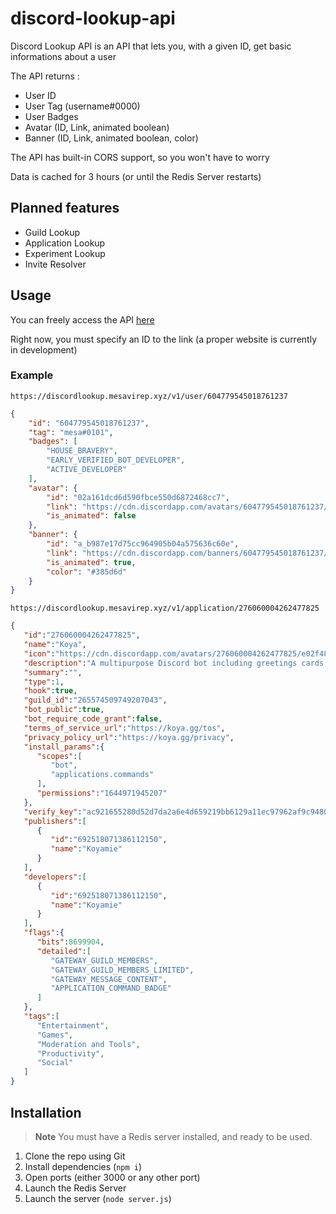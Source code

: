 # discord-lookup-api

Discord Lookup API is an API that lets you, with a given ID, get basic informations about a user

The API returns :

- User ID
- User Tag (username#0000)
- User Badges
- Avatar (ID, Link, animated boolean)
- Banner (ID, Link, animated boolean, color)

The API has built-in CORS support, so you won't have to worry

Data is cached for 3 hours (or until the Redis Server restarts)

## Planned features

- Guild Lookup
- Application Lookup
- Experiment Lookup
- Invite Resolver

## Usage

You can freely access the API [here](https://discordlookup.mesavirep.xyz)

Right now, you must specify an ID to the link (a proper website is currently in development)

### Example

`https://discordlookup.mesavirep.xyz/v1/user/604779545018761237`

```json
{
    "id": "604779545018761237",
    "tag": "mesa#0101",
    "badges": [
        "HOUSE_BRAVERY",
        "EARLY_VERIFIED_BOT_DEVELOPER",
        "ACTIVE_DEVELOPER"
    ],
    "avatar": {
        "id": "02a161dcd6d590fbce550d6872468cc7",
        "link": "https://cdn.discordapp.com/avatars/604779545018761237/02a161dcd6d590fbce550d6872468cc7",
        "is_animated": false
    },
    "banner": {
        "id": "a_b987e17d75cc964905b04a575636c60e",
        "link": "https://cdn.discordapp.com/banners/604779545018761237/a_b987e17d75cc964905b04a575636c60e",
        "is_animated": true,
        "color": "#385d6d"
    }
}
```

`https://discordlookup.mesavirep.xyz/v1/application/276060004262477825`

```json
{
   "id":"276060004262477825",
   "name":"Koya",
   "icon":"https://cdn.discordapp.com/avatars/276060004262477825/e02f48574f016a82632b7a39f843eb1a",
   "description":"A multipurpose Discord bot including greetings cards, a One Piece RPG, moderation, reddits, rss and more!\n\n> **https://koya.gg**\n> **https://discord.gg/koya**",
   "summary":"",
   "type":1,
   "hook":true,
   "guild_id":"265574509749207043",
   "bot_public":true,
   "bot_require_code_grant":false,
   "terms_of_service_url":"https://koya.gg/tos",
   "privacy_policy_url":"https://koya.gg/privacy",
   "install_params":{
      "scopes":[
         "bot",
         "applications.commands"
      ],
      "permissions":"1644971945207"
   },
   "verify_key":"ac921655280d52d7da2a6e4d659219bb6129a11ec97962af9c9480dd242e0e2a",
   "publishers":[
      {
         "id":"692518071386112150",
         "name":"Koyamie"
      }
   ],
   "developers":[
      {
         "id":"692518071386112150",
         "name":"Koyamie"
      }
   ],
   "flags":{
      "bits":8699904,
      "detailed":[
         "GATEWAY_GUILD_MEMBERS",
         "GATEWAY_GUILD_MEMBERS_LIMITED",
         "GATEWAY_MESSAGE_CONTENT",
         "APPLICATION_COMMAND_BADGE"
      ]
   },
   "tags":[
      "Entertainment",
      "Games",
      "Moderation and Tools",
      "Productivity",
      "Social"
   ]
}
```

## Installation

> **Note**
> You must have a Redis server installed, and ready to be used.

1) Clone the repo using Git
2) Install dependencies (`npm i`)
3) Open ports (either 3000 or any other port)
4) Launch the Redis Server
5) Launch the server (`node server.js`)

